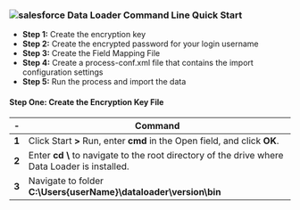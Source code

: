 ### ![salesforce](https://developer.salesforce.com/assets/svg/salesforce-cloud.svg) Data Loader Command Line Quick Start
- **Step 1:** Create the encryption key
- **Step 2:** Create the encrypted password for your login username
- **Step 3:** Create the Field Mapping File
- **Step 4:** Create a process-conf.xml file that contains the import configuration settings
- **Step 5:** Run the process and import the data

#### Step One: Create the Encryption Key File
|   -   | Command |
|   -   | ------------------ |
| **1** | Click Start **>** Run, enter **cmd** in the Open field, and click **OK**. |
| **2** | Enter **cd \\** to navigate to the root directory of the drive where Data Loader is installed. |
| **3** | Navigate to folder **C:\Users\{userName}\dataloader\version\bin** |
